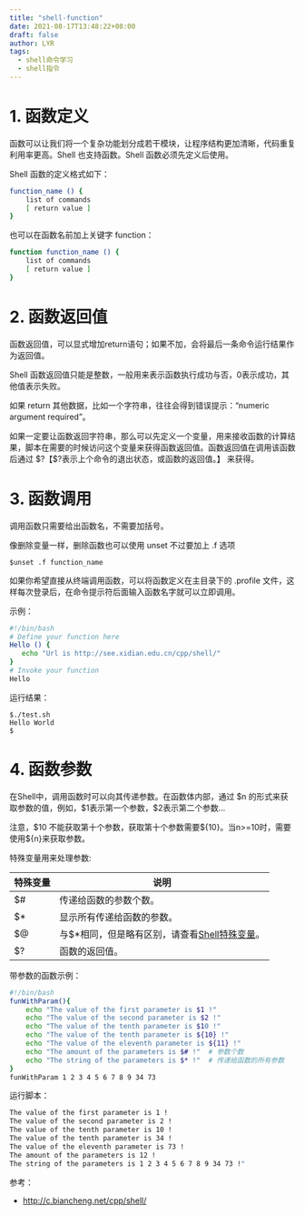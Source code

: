 ```yaml
---
title: "shell-function"
date: 2021-08-17T13:48:22+08:00
draft: false
author: LYR
tags:
  - shell命令学习
  - shell指令
---
```




# 1. 函数定义

函数可以让我们将一个复杂功能划分成若干模块，让程序结构更加清晰，代码重复利用率更高。Shell 也支持函数。Shell 函数必须先定义后使用。

Shell 函数的定义格式如下：

```bash
function_name () {
    list of commands
    [ return value ]
}
```

也可以在函数名前加上关键字 function：

```bash
function function_name () {
    list of commands
    [ return value ]
}
```

# 2. 函数返回值

函数返回值，可以显式增加return语句；如果不加，会将最后一条命令运行结果作为返回值。

Shell 函数返回值只能是整数，一般用来表示函数执行成功与否，0表示成功，其他值表示失败。

如果 return 其他数据，比如一个字符串，往往会得到错误提示：“numeric argument required”。

如果一定要让函数返回字符串，那么可以先定义一个变量，用来接收函数的计算结果，脚本在需要的时候访问这个变量来获得函数返回值。函数返回值在调用该函数后通过 \$?【\$?表示上个命令的退出状态，或函数的返回值。】 来获得。

# 3. 函数调用

调用函数只需要给出函数名，不需要加括号。

像删除变量一样，删除函数也可以使用 unset 不过要加上 .f 选项

```
$unset .f function_name
```

如果你希望直接从终端调用函数，可以将函数定义在主目录下的 .profile 文件，这样每次登录后，在命令提示符后面输入函数名字就可以立即调用。

示例：

```bash
#!/bin/bash
# Define your function here
Hello () {
   echo "Url is http://see.xidian.edu.cn/cpp/shell/"
}
# Invoke your function
Hello
```

运行结果：

```
$./test.sh
Hello World
$
```

# 4. 函数参数

在Shell中，调用函数时可以向其传递参数。在函数体内部，通过 \$n 的形式来获取参数的值，例如，\$1表示第一个参数，\$2表示第二个参数...

注意，\$10 不能获取第十个参数，获取第十个参数需要\${10}。当n>=10时，需要使用\${n}来获取参数。

特殊变量用来处理参数:

| 特殊变量 | 说明                                                         |
| -------- | ------------------------------------------------------------ |
| $#       | 传递给函数的参数个数。                                       |
| $*       | 显示所有传递给函数的参数。                                   |
| $@       | 与$*相同，但是略有区别，请查看[Shell特殊变量](http://c.biancheng.net/cpp/view/2739.html)。 |
| $?       | 函数的返回值。                                               |

带参数的函数示例：

```bash
#!/bin/bash
funWithParam(){
    echo "The value of the first parameter is $1 !"
    echo "The value of the second parameter is $2 !"
    echo "The value of the tenth parameter is $10 !"
    echo "The value of the tenth parameter is ${10} !"
    echo "The value of the eleventh parameter is ${11} !"
    echo "The amount of the parameters is $# !"  # 参数个数
    echo "The string of the parameters is $* !"  # 传递给函数的所有参数
}
funWithParam 1 2 3 4 5 6 7 8 9 34 73
```

运行脚本：

```bash
The value of the first parameter is 1 !
The value of the second parameter is 2 !
The value of the tenth parameter is 10 !
The value of the tenth parameter is 34 !
The value of the eleventh parameter is 73 !
The amount of the parameters is 12 !
The string of the parameters is 1 2 3 4 5 6 7 8 9 34 73 !"
```



参考：

- http://c.biancheng.net/cpp/shell/